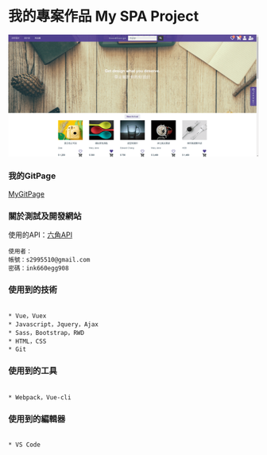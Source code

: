 # 我的專案作品 My SPA Project

![image](img/myWebsite.png)

### 我的GitPage

[MyGitPage](https://edward.yihao.nctu.me/#/home)

### 關於測試及開發網站

使用的API：[六角API](https://github.com/hexschool/vue-course-api-wiki/wiki)
```
使用者：
帳號：s2995510@gmail.com
密碼：ink660egg908
```
### 使用到的技術
```

* Vue，Vuex
* Javascript，Jquery，Ajax
* Sass，Bootstrap，RWD
* HTML，CSS
* Git

```
### 使用到的工具
```

* Webpack，Vue-cli

```
### 使用到的編輯器
```

* VS Code

```

